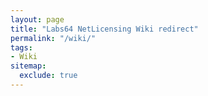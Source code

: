 ```yaml
---
layout: page
title: "Labs64 NetLicensing Wiki redirect"
permalink: "/wiki/"
tags:
- Wiki
sitemap:
  exclude: true
---
```

